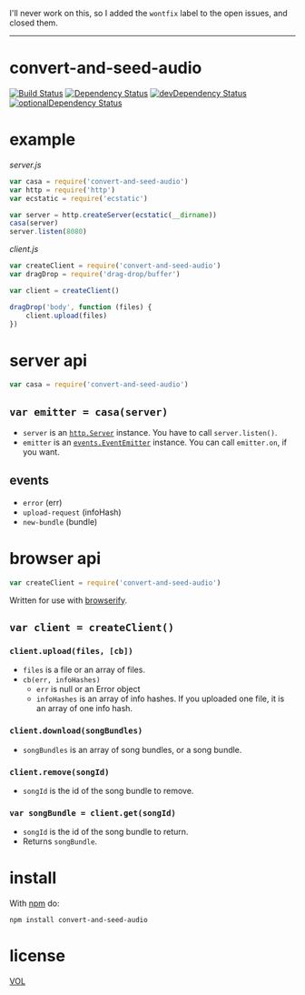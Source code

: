 I'll never work on this, so I added the `wontfix` label to the open issues, and closed them.


------------

convert-and-seed-audio
==========

[![Build Status](https://travis-ci.org/ArtskydJ/convert-and-seed-audio.svg)](https://travis-ci.org/ArtskydJ/convert-and-seed-audio)
[![Dependency Status](https://david-dm.org/artskydj/convert-and-seed-audio.svg)](https://david-dm.org/artskydj/convert-and-seed-audio)
[![devDependency Status](https://david-dm.org/artskydj/convert-and-seed-audio/dev-status.svg)](https://david-dm.org/artskydj/convert-and-seed-audio#info=devDependencies)
[![optionalDependency Status](https://david-dm.org/artskydj/convert-and-seed-audio/optional-status.svg)](https://david-dm.org/artskydj/convert-and-seed-audio#info=optionalDependencies)

# example

*server.js*

```js
var casa = require('convert-and-seed-audio')
var http = require('http')
var ecstatic = require('ecstatic')

var server = http.createServer(ecstatic(__dirname))
casa(server)
server.listen(8080)
```

*client.js*

```js
var createClient = require('convert-and-seed-audio')
var dragDrop = require('drag-drop/buffer')

var client = createClient()

dragDrop('body', function (files) {
	client.upload(files)
})
```

# server api

```js
var casa = require('convert-and-seed-audio')
```

## `var emitter = casa(server)`

- `server` is an [`http.Server`](https://nodejs.org/api/http.html#http_class_http_server) instance. You have to call `server.listen()`.
- `emitter` is an [`events.EventEmitter`](https://nodejs.org/api/events.html#events_class_events_eventemitter) instance. You can call `emitter.on`, if you want.

## events

- `error` (err)
- `upload-request` (infoHash)
- `new-bundle` (bundle)

# browser api

```js
var createClient = require('convert-and-seed-audio')
```

Written for use with [browserify](https://github.com/substack/node-browserify).

## `var client = createClient()`

### `client.upload(files, [cb])`

- `files` is a file or an array of files.
- `cb(err, infoHashes)`
	- `err` is null or an Error object
	- `infoHashes` is an array of info hashes. If you uploaded one file, it is an array of one info hash.


### `client.download(songBundles)`

- `songBundles` is an array of song bundles, or a song bundle.

### `client.remove(songId)`

- `songId` is the id of the song bundle to remove.

### `var songBundle = client.get(songId)`

- `songId` is the id of the song bundle to return.
- Returns `songBundle`.


# install

With [npm](http://nodejs.org/download) do:

	npm install convert-and-seed-audio

# license

[VOL](http://veryopenlicense.com)
